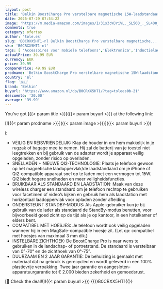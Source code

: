 ```yaml
---
layout: post
title: 'Belkin BoostCharge Pro verstelbare magnetische 15W-laadstandaard  MagSafe-compatible Qi2 draadloze oplader  magnetisch laadstation  snellader voor Apple iPhone 16  15  14  13  12  AirPods Pro - Wit'
date: 2025-07-29 07:54:22
image: 'https://m.media-amazon.com/images/I/31s3cWJriVL._SL500_._SL400_.jpg'
comments: true
category: ofertas
author: 'tole.es'
slug: 'B0CRXX5HT1-nl Belkin BoostCharge Pro verstelbare magnetische...'
sku: 'B0CRXX5HT1-nl'
tags: [ 'Accessoires voor mobiele telefoons','Elektronica','Inductieladers voor mobiele telefoons','Mobiele telefoonladers','Mobiele telefoons & communicatieproducten','belkin','🇳🇱', ]
actualPrice: 39.99 EUR
currency: EUR
price: 39.99
comparePrice: 49.99 EUR
prodname: 'Belkin BoostCharge Pro verstelbare magnetische 15W-laadstandaard  MagSafe-compatible Qi2 draadloze oplader  magnetisch laadstation  snellader voor Apple iPhone 16  15  14  13  12  AirPods Pro - Wit'
country: 'nl'
flag: '🇳🇱'
brand: 'Belkin'
buyurl: 'https://www.amazon.nl/dp/B0CRXX5HT1/?tag=tolees0b-21'
descuento: '20.00'
average: '39.99'
---
```


You've got [{{< param title >}}]({{< param buyurl >}}) at the following link:

[![{{< param prodname >}}]({{< param image >}})]({{< param buyurl >}})

ℹ️:

- VEILIG EN REISVRIENDELIJK: Klap de houder in om hem makkelijk in je rugzak of bagage mee te nemen. Hij zal de batterij van je toestel niet leegtrekken en bij gebruik van de adapter wordt je apparaat veilig opgeladen, zonder risico op overladen.
- SNELLADEN + NIEUWE QI2-TECHNOLOGIE: Plaats je telefoon gewoon op het magnetische laadoppervlak/de laadstandaard om je iPhone of Qi2-compatible apparaat snel op te laden met een vermogen tot 15W. Qi2 biedt hogere snelheden en meer veiligheidsfuncties.
- BRUIKBAAR ALS STANDAARD EN LAADSTATION: Maak van deze wireless charger een standaard om je telefoon rechtop te gebruiken voor facetimen of video’s kijken en gebruik hem als laadstation met horizontaal laadoppervlak voor opladen zonder afleiding.
- ONDERSTEUNT STANDBY-MODUS: Als Apple-gebruiker kun je bij gebruik van de lader als standaard de StandBy-modus benutten, voor bijvoorbeeld goed zicht op de tijd als je op kantoor, in een hotelkamer of elders bent.
- COMPATIBEL MET HOESJES: Je telefoon wordt ook veilig opgeladen wanneer hij in een MagSafe-compatible hoesje zit. (Let op: compatibel met hoesjes van maximaal 3 mm dik.)
- INSTELBARE ZICHTHOEK: De BoostCharge Pro is naar wens te gebruiken in de landschap- of portretstand. De standaard is verstelbaar van 0°-70° en de zichthoek van 0°-75°.
- DUURZAAM EN 2 JAAR GARANTIE: De behuizing is gemaakt met materiaal dat na gebruik is gerecycled en wordt geleverd in een 100% plasticvrije verpakking. Twee jaar garantie en aangesloten-apparatuurgarantie tot € 2.000 bieden zekerheid en gemoedsrust.

[🛒 Check the deal!!]({{< param buyurl >}})
{{<world>}}B0CRXX5HT1{{</world>}}
